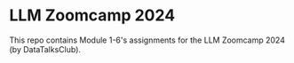 # LLM Zoomcamp 2024
This repo contains Module 1-6's assignments for the LLM Zoomcamp 2024 (by DataTalksClub). 
